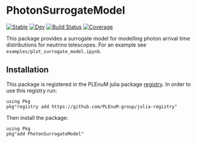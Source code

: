 # PhotonSurrogateModel

[![Stable](https://img.shields.io/badge/docs-stable-blue.svg)](https://chrhck.github.io/PhotonSurrogateModel.jl/stable/)
[![Dev](https://img.shields.io/badge/docs-dev-blue.svg)](https://chrhck.github.io/PhotonSurrogateModel.jl/dev/)
[![Build Status](https://github.com/chrhck/PhotonSurrogateModel.jl/actions/workflows/CI.yml/badge.svg?branch=main)](https://github.com/chrhck/PhotonSurrogateModel.jl/actions/workflows/CI.yml?query=branch%3Amain)
[![Coverage](https://codecov.io/gh/chrhck/PhotonSurrogateModel.jl/branch/main/graph/badge.svg)](https://codecov.io/gh/chrhck/PhotonSurrogateModel.jl)

This package provides a surrogate model for modelling photon arrival time distributions for neutrino telescopes.
For an example see `examples/plot_surrogate_model.ipynb`.

## Installation

This package is registered in the PLEnuM julia package [registry](https://github.com/PLEnuM-group/julia-registry). In order to use this registry run:
```{julia}
using Pkg
pkg"registry add https://github.com/PLEnuM-group/julia-registry"
```

Then install the package:
```{julia}
using Pkg
pkg"add PhotonSurrogateModel"
```
